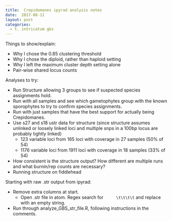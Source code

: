 ```yaml
---
title:  Crepidomanes ipyrad analysis notes
date:  2017-08-11
layout: post
categories:
  - t. intricatum gbs
---
```

Things to show/explain:
  * Why I chose the 0.85 clustering threshold
  * Why I chose the diploid, rather than haploid setting
  * Why I left the maximum cluster depth setting alone
  * Pair-wise shared locus counts

Analyses to try:
  * Run Structure allowing 3 groups to see if suspected species assignments hold.
  * Run with all samples and see which gametophytes group with the known sporophytes to try to confirm species assignments.
  * Run with just samples that have the best support for actually being Crepidomanes.
  * Use s27 and s18 ustr data for structure (since structure assumes unlinked or loosely linked loci and multiple snps in a 100bp locus are probably tightly linked)
    * 123 variable loci from 165 loci with coverage in 27 samples (50% of 54)
    * 1176 variable loci from 1911 loci with coverage in 18 samples (33% of 54)
  * How consistent is the structure output? How different are multiple runs and what burnin/rep counts are necessary?
  * Running structure on fiddlehead

Starting with raw .str output from ipyrad:
  * Remove extra columns at start.
    * Open .str file in atom. Regex search for ```     \t\t\t\t``` and replace with an empty string.
  * Run through analyze_GBS_str_file.R, following instructions in the comments.
